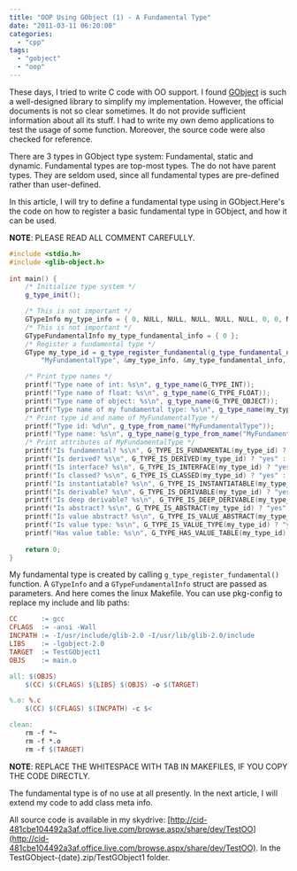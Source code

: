 ```yaml
---
title: "OOP Using GObject (1) - A Fundamental Type"
date: "2011-03-11 06:20:00"
categories: 
  - "cpp"
tags: 
  - "gobject"
  - "oop"
---
```


These days, I tried to write C code with OO support. I found [GObject](http://library.gnome.org/devel/gobject/stable/) is such a well-designed library to simplify my implementation. However, the official documents is not so clear sometimes. It do not provide sufficient information about all its stuff. I had to write my own demo applications to test the usage of some function. Moreover, the source code were also checked for reference.

There are 3 types in GObject type system: Fundamental, static and dynamic. Fundamental types are top-most types. The do not have parent types. They are seldom used, since all fundamental types are pre-defined rather than user-defined.

In this article, I will try to define a fundamental type using in GObject.Here's the code on how to register a basic fundamental type in GObject, and how it can be used.

**NOTE**: PLEASE READ ALL COMMENT CAREFULLY.

```cpp
#include <stdio.h>
#include <glib-object.h>
 
int main() {
    /* Initialize type system */
    g_type_init();

    /* This is not important */
    GTypeInfo my_type_info = { 0, NULL, NULL, NULL, NULL, NULL, 0, 0, NULL, NULL };
    /* This is not important */
    GTypeFundamentalInfo my_type_fundamental_info = { 0 };
    /* Register a fundamental type */
    GType my_type_id = g_type_register_fundamental(g_type_fundamental_next(),
        "MyFundamentalType", &my_type_info, &my_type_fundamental_info, 0);

    /* Print type names */
    printf("Type name of int: %s\n", g_type_name(G_TYPE_INT));
    printf("Type name of float: %s\n", g_type_name(G_TYPE_FLOAT));
    printf("Type name of object: %s\n", g_type_name(G_TYPE_OBJECT));
    printf("Type name of my fundamental type: %s\n", g_type_name(my_type_id));
    /* Print type id and name of MyFundamentalType */
    printf("Type id: %d\n", g_type_from_name("MyFundamentalType"));
    printf("Type name: %s\n", g_type_name(g_type_from_name("MyFundamentalType")));
    /* Print attributes of MyFundamentalType */
    printf("Is fundamental? %s\n", G_TYPE_IS_FUNDAMENTAL(my_type_id) ? "yes" : "no");
    printf("Is derived? %s\n", G_TYPE_IS_DERIVED(my_type_id) ? "yes" : "no");
    printf("Is interface? %s\n", G_TYPE_IS_INTERFACE(my_type_id) ? "yes" : "no");
    printf("Is classed? %s\n", G_TYPE_IS_CLASSED(my_type_id) ? "yes" : "no");
    printf("Is instantiatable? %s\n", G_TYPE_IS_INSTANTIATABLE(my_type_id) ? "yes" : "no");
    printf("Is derivable? %s\n", G_TYPE_IS_DERIVABLE(my_type_id) ? "yes" : "no");
    printf("Is deep derivable? %s\n", G_TYPE_IS_DEEP_DERIVABLE(my_type_id) ? "yes" : "no");
    printf("Is abstract? %s\n", G_TYPE_IS_ABSTRACT(my_type_id) ? "yes" : "no");
    printf("Is value abstract? %s\n", G_TYPE_IS_VALUE_ABSTRACT(my_type_id) ? "yes" : "no");
    printf("Is value type: %s\n", G_TYPE_IS_VALUE_TYPE(my_type_id) ? "yes" : "no");
    printf("Has value table: %s\n", G_TYPE_HAS_VALUE_TABLE(my_type_id) ? "yes" : "no");
 
    return 0;
}
```

My fundamental type is created by calling `g_type_register_fundamental()` function. A `GTypeInfo` and a `GTypeFundamentalInfo` struct are passed as parameters. And here comes the linux Makefile. You can use pkg-config to replace my include and lib paths:

```makefile
CC      := gcc
CFLAGS  := -ansi -Wall
INCPATH := -I/usr/include/glib-2.0 -I/usr/lib/glib-2.0/include
LIBS    := -lgobject-2.0
TARGET  := TestGObject1
OBJS    := main.o

all: $(OBJS)
    $(CC) $(CFLAGS) ${LIBS} $(OBJS) -o $(TARGET)

%.o: %.c
    $(CC) $(CFLAGS) $(INCPATH) -c $<

clean:
    rm -f *~
    rm -f *.o
    rm -f $(TARGET)
```

**NOTE**: REPLACE THE WHITESPACE WITH TAB IN MAKEFILES, IF YOU COPY THE CODE DIRECTLY.

The fundamental type is of no use at all presently. In the next article, I will extend my code to add class meta info.

All source code is available in my skydrive: [http://cid-481cbe104492a3af.office.live.com/browse.aspx/share/dev/TestOO](http://cid-481cbe104492a3af.office.live.com/browse.aspx/share/dev/TestOO). In the TestGObject-{date}.zip/TestGObject1 folder.
